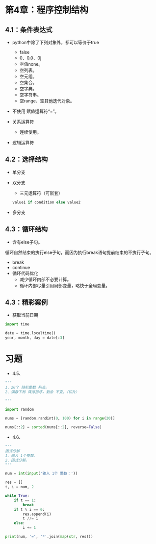 # 第4章：程序控制结构

## 4.1：条件表达式

- python中除了下列对象外，都可以等价于true
  - false
  - 0、0.0、0j
  - 空值none。
  - 空列表。
  - 空元组。
  - 空集合。
  - 空字典。
  - 空字符串。
  - 空range、空其他迭代对象。

- 不使用 赋值运算符“=”。
- 关系运算符
  - 连续使用。
- 逻辑运算符

## 4.2：选择结构

- 单分支

- 双分支

  - 三元运算符（可嵌套）

  ```python
  value1 if condition else value2
  ```

- 多分支

## 4.3：循环结构

- 含有else子句。

循环自然结束的执行else子句，而因为执行break语句提前结束的不执行子句。

- break
- continue
- 循环代码优化
  - 减少循环内部不必要计算。
  - 循环内部尽量引用局部变量，略快于全局变量。

## 4.3：精彩案例

- 获取当前日期

```python
import time

date = time.localtime()
year, month, day = date[:3]
```

# 习题

- 4.5、

```python
"""
1、20个 随机整数 列表。
2、偶数下标 降序排序，剩余 不变。（切片）

"""

import random

nums = [random.randint(0, 100) for i in range(20)]

nums[::2] = sorted(nums[::2], reverse=False)
```

- 4.6、

```python
"""
因式分解
1、输入 1个整数。
2、因式分解。
"""

num = int(input('输入 1个 整数：'))

res = []
t, i = num, 2

while True:
    if t == 1:
        break
    if t % i == 0:
        res.append(i)
        t //= i
    else:
        i += 1

print(num, '=', '*'.join(map(str, res)))
```

